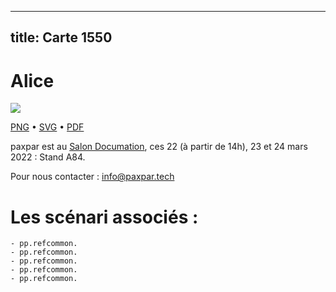 
---
title: Carte 1550
---

# Alice



![](https://media.paxpar.tech/ludi/card_1550_recto.png)

[PNG](https://media.paxpar.tech/ludi/card_1550_recto.png) • [SVG](https://media.paxpar.tech/ludi/card_1550_recto.svg) • [PDF](https://media.paxpar.tech/ludi/card_1550_recto.pdf)

paxpar est au [Salon Documation](https://www.documation.fr/info_societe/527/paxpartech.html), ces 22 (à partir de 14h), 23 et 24 mars 2022 : Stand A84.

Pour nous contacter : info@paxpar.tech    

# Les scénari associés :
    - pp.refcommon.
    - pp.refcommon.
    - pp.refcommon.
    - pp.refcommon.
    - pp.refcommon.


